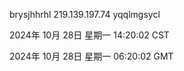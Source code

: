 brysjhhrhl 219.139.197.74 yqqlmgsycl

2024年 10月 28日 星期一 14:20:02 CST

2024年 10月 28日 星期一 06:20:02 GMT
